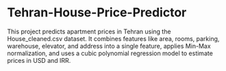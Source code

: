 # Tehran-House-Price-Predictor
This project predicts apartment prices in Tehran using the House_cleaned.csv dataset. It combines features like area, rooms, parking, warehouse, elevator, and address into a single feature, applies Min-Max normalization, and uses a cubic polynomial regression model to estimate prices in USD and IRR. 
